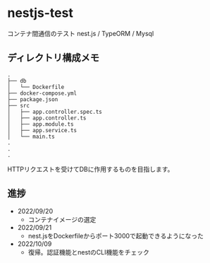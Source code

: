 # nestjs-test
コンテナ間通信のテスト
nest.js / TypeORM / Mysql


## ディレクトリ構成メモ
```
.
├── db
│   └── Dockerfile
├── docker-compose.yml
├── package.json
├── src
│   ├── app.controller.spec.ts
│   ├── app.controller.ts
│   ├── app.module.ts
│   ├── app.service.ts
│   └── main.ts
.
.
.

```

HTTPリクエストを受けてDBに作用するものを目指します。

## 進捗

- 2022/09/20
    - コンテナイメージの選定
- 2022/09/21
    - nest.jsをDockerfileからポート3000で起動できるようになった
- 2022/10/09
    - 復帰。認証機能とnestのCLI機能をチェック
